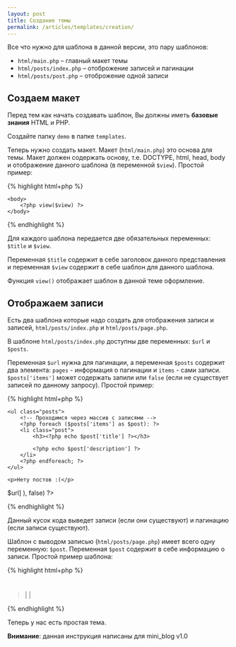 ```yaml
---
layout: post
title: Создание темы
permalink: /articles/templates/creation/
---
```

Все что нужно для шаблона в данной версии, это пару шаблонов:

* `html/main.php` – главный макет темы
* `html/posts/index.php` – отоброжение записей и пагинации
* `html/posts/post.php` – отоброжение одной записи

## Создаем макет

Перед тем как начать создавать шаблон, Вы должны иметь **базовые знания** HTML и PHP.

Создайте папку `demo` в папке `templates`.

Теперь нужно создать макет. Макет (`html/main.php`) это основа для темы. Макет должен содержать основу, т.е. DOCTYPE, html, head, body и отображение данного шаблона (в переменной `$view`). Простой пример:

{% highlight html+php %}
<!DOCTYPE html>
<html>
    <head>
        <title><?php echo $title ?></title>
    </head>
    
    <body>
        <?php view($view) ?>
    </body>
</html>
{% endhighlight %}

Для каждого шаблона передается две обязательных переменных: `$title` и `$view`. 

Переменная `$title` содержит в себе заголовок данного представления и переменная `$view` содержит в себе шаблон для данного шаблона.

Функция `view()` отображает шаблон в данной теме оформление.

## Отображаем записи 

Есть два шаблона которые надо создать для отображения записи и записей, `html/posts/index.php` и `html/posts/page.php`.

В шаблоне `html/posts/index.php` доступны две переменных: `$url` и `$posts`.

Переменная `$url` нужна для пагинации, а переменная `$posts` содержит два элемента: `pages` - информация о пагинации и `items` - сами записи. `$posts['items']` может содержать запили или `false` (если не существует записей по данному запросу). Простой пример:

{% highlight html+php %}
<!-- Если записи существуют -->
<?php if ($posts['items']): ?> 
    <ul class="posts">
        <!-- Проходимся через массив с записями -->
        <?php foreach ($posts['items'] as $post): ?> 
        <li class="post">
            <h3><?php echo $post['title'] ?></h3>
        
            <?php echo $post['description'] ?>
        </li>
        <?php endforeach; ?> 
    </ul>
<?php else: ?> 
    <p>Нету постов :(</p>
<?php endif; ?> 

<!-- Выводим пагинацию -->
<?php view('admin:blocks/pagination', array_merge(
    $posts['pages'], ['url' => $url]
), false) ?> 
{% endhighlight %}

Данный кусок кода выведет записи (если они существуют) и пагинацию (если записи существуют).

Шаблон с выводом записью (`html/posts/page.php`) имеет всего одну переменную: `$post`.
Переменная `$post` содержит в себе информацию о записи.
Простой пример шаблона:

{% highlight html+php %}
<!-- Заголовок статьи -->
<h1><?php echo $post['title'] ?></h1>

<blockquote><?php echo $post['category'] ?> |
<?php echo $post['date'] ?> |
<?php echo $post['username'] ?>
</blockquote>

<?php echo $post['text'] ?>
{% endhighlight %}

Теперь у нас есть простая тема.

**Внимание**: данная инструкция написаны для mini_blog v1.0
